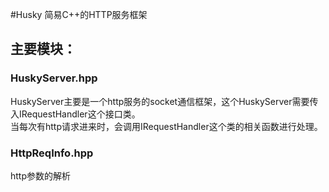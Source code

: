 #Husky 简易C++的HTTP服务框架

## 主要模块：

### HuskyServer.hpp

HuskyServer主要是一个http服务的socket通信框架，这个HuskyServer需要传入IRequestHandler这个接口类。   
当每次有http请求进来时，会调用IRequestHandler这个类的相关函数进行处理。   

### HttpReqInfo.hpp

http参数的解析

